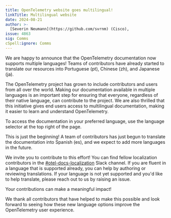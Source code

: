 ```yaml
---
title: OpenTelemetry website goes multilingual!
linkTitle: Multilingual website
date: 2024-08-21
author: >-
  [Severin Neumann](https://github.com/svrnm) (Cisco),
issue: 4863
sig: Comms
cSpell:ignore: Comms
---
```


We are happy to announce that the OpenTelemetry documentation now supports
multiple languages! Teams of contributors have already started to translate our
resources into Portuguese (pt), Chinese (zh), and Japanese (ja).

The OpenTelemetry project has grown to include contributors and users from all
over the world. Making our documentation available in multiple languages is an
important step for ensuring that everyone, regardless of their native language,
can contribute to the project. We are also thrilled that this initiative gives
end users access to multilingual documentation, making it easier to learn and
understand OpenTelemetry.

To access the documentation in your preferred language, use the language
selector at the top right of the page.

This is just the beginning! A team of contributors has just begun to translate
the documentation into Spanish (es), and we expect to add more languages in the
future.

We invite you to contribute to this effort! You can find fellow localization
contributors in the
[#otel-docs-localization](https://cloud-native.slack.com/archives/C076RUAGP37)
Slack channel. If you are fluent in a language that is supported already, you
can help by authoring or reviewing translations. If your language is not yet
supported and you'd like to help translate, please reach out to us by raising an
issue.

Your contributions can make a meaningful impact!

We thank all contributors that have helped to make this possible and look
forward to seeing how these new language options improve the OpenTelemetry user
experience.
